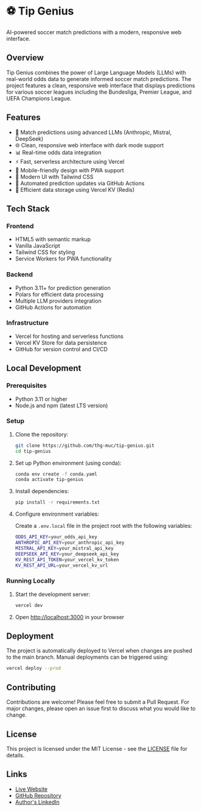 # ⚽️ Tip Genius

AI-powered soccer match predictions with a modern, responsive web interface.

## Overview

Tip Genius combines the power of Large Language Models (LLMs) with real-world odds data to generate informed soccer match predictions. The project features a clean, responsive web interface that displays predictions for various soccer leagues including the Bundesliga, Premier League, and UEFA Champions League.

## Features

- 🎯 Match predictions using advanced LLMs (Anthropic, Mistral, DeepSeek)
- 🌐 Clean, responsive web interface with dark mode support
- 📊 Real-time odds data integration
- ⚡️ Fast, serverless architecture using Vercel
- 📱 Mobile-friendly design with PWA support
- 🎨 Modern UI with Tailwind CSS
- 🔄 Automated prediction updates via GitHub Actions
- 💾 Efficient data storage using Vercel KV (Redis)

## Tech Stack

### Frontend

- HTML5 with semantic markup
- Vanilla JavaScript
- Tailwind CSS for styling
- Service Workers for PWA functionality

### Backend

- Python 3.11+ for prediction generation
- Polars for efficient data processing
- Multiple LLM providers integration
- GitHub Actions for automation

### Infrastructure

- Vercel for hosting and serverless functions
- Vercel KV Store for data persistence
- GitHub for version control and CI/CD

## Local Development

### Prerequisites

- Python 3.11 or higher
- Node.js and npm (latest LTS version)

### Setup

1. Clone the repository:

    ```bash
    git clone https://github.com/thg-muc/tip-genius.git
    cd tip-genius
    ```

2. Set up Python environment (using conda):

    ```bash
    conda env create -f conda.yaml
    conda activate tip-genius
    ```

3. Install dependencies:

    ```bash
    pip install -r requirements.txt
    ```

4. Configure environment variables:

    Create a `.env.local` file in the project root with the following variables:

    ```bash
    ODDS_API_KEY=your_odds_api_key
    ANTHROPIC_API_KEY=your_anthropic_api_key
    MISTRAL_API_KEY=your_mistral_api_key
    DEEPSEEK_API_KEY=your_deepseek_api_key
    KV_REST_API_TOKEN=your_vercel_kv_token
    KV_REST_API_URL=your_vercel_kv_url
    ```

### Running Locally

1. Start the development server:

    ```bash
    vercel dev
    ```

2. Open <http://localhost:3000> in your browser

## Deployment

The project is automatically deployed to Vercel when changes are pushed to the main branch. Manual deployments can be triggered using:

```bash
vercel deploy --prod
```

## Contributing

Contributions are welcome! Please feel free to submit a Pull Request. For major changes, please open an issue first to discuss what you would like to change.

## License

This project is licensed under the MIT License - see the [LICENSE](LICENSE) file for details.

## Links

- [Live Website](https://tip-genius.vercel.app)
- [GitHub Repository](https://github.com/thg-muc/tip-genius)
- [Author's LinkedIn](http://linkedin.com/in/thomas-glanzer)
